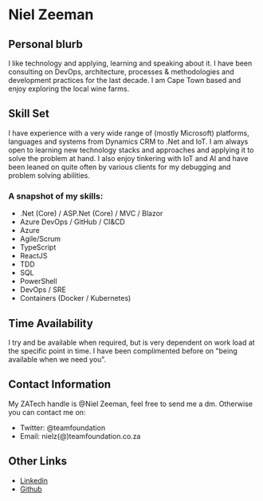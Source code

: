 # Niel Zeeman


## Personal blurb
I like technology and applying, learning and speaking about it. I have been consulting on DevOps, architecture, processes & methodologies and development practices for the last decade. I am Cape Town based and enjoy exploring the local wine farms.

## Skill Set
I have experience with a very wide range of (mostly Microsoft) platforms, languages and systems from Dynamics CRM to .Net and IoT. I am always open to learning new technology stacks and approaches and applying it to solve the problem at hand. I also enjoy tinkering with IoT and AI and have been leaned on quite often by various clients for my debugging and problem solving abilities.
### A snapshot of my skills:
- .Net (Core) / ASP.Net (Core) / MVC / Blazor
- Azure DevOps / GitHub / CI&CD
- Azure
- Agile/Scrum
- TypeScript
- ReactJS
- TDD
- SQL
- PowerShell
- DevOps / SRE
- Containers (Docker / Kubernetes)

## Time Availability
I try and be available when required, but is very dependent on work load at the specific point in time.  I have been complimented before on "being available when we need you".

## Contact Information
My ZATech handle is @Niel Zeeman, feel free to send me a dm.
Otherwise you can contact me on:
* Twitter: @teamfoundation
* Email: nielz(@)teamfoundation.co.za

## Other Links

- [Linkedin](https://www.linkedin.com/in/nielzeeman/)
- [Github](https://github.com/nielzeeman)
